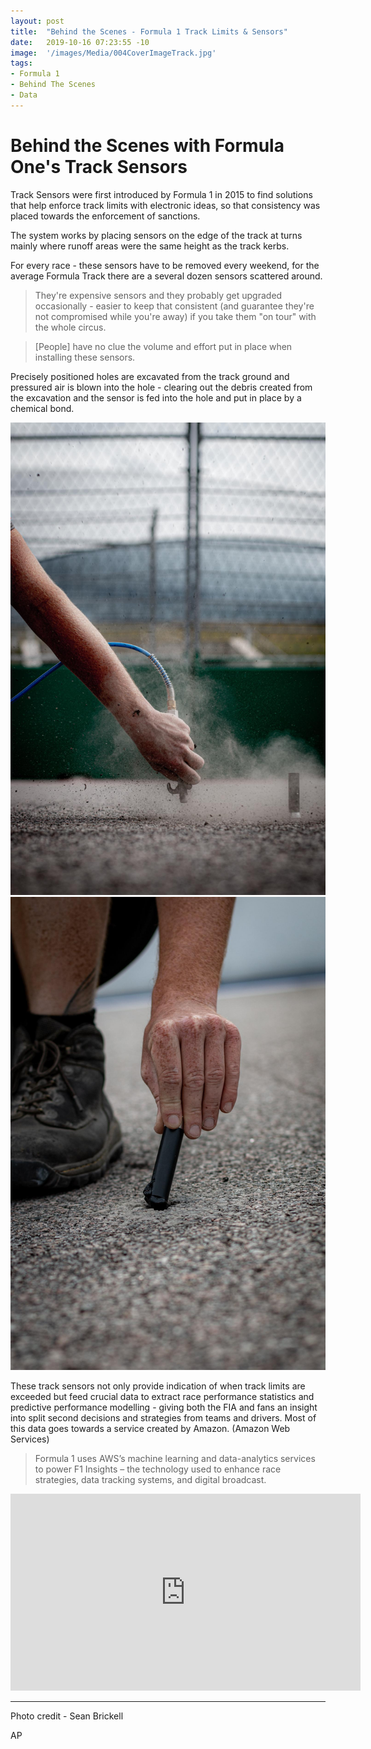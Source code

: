 ```yaml
---
layout: post
title:  "Behind the Scenes - Formula 1 Track Limits & Sensors"
date:   2019-10-16 07:23:55 -10
image:  '/images/Media/004CoverImageTrack.jpg'
tags:   
- Formula 1
- Behind The Scenes
- Data
---
```


# Behind the Scenes with Formula One's Track Sensors

Track Sensors were first introduced by Formula 1 in 2015 to find solutions that help enforce track limits with electronic ideas, so that consistency was placed towards the enforcement of sanctions.  

The system works by placing sensors on the edge of the track at turns mainly where runoff areas were the same height as the track kerbs.

For every race - these sensors have to be removed every weekend, for the average Formula Track there are a several dozen sensors scattered around.

> They're expensive sensors and they probably get upgraded occasionally - easier to keep that consistent (and guarantee they're not compromised while you're away) if you take them "on tour" with the whole circus.

> [People] have no clue the volume and effort put in place when installing these sensors.

Precisely positioned holes are excavated from the track ground and pressured air is blown into the hole - clearing out the debris created from the excavation and the sensor is fed into the hole and put in place by a chemical bond.

![SensorInstallation](/images/Media/004ImageSensorTrack.jpg)
![SensorInstallation](/images/Media/004ImageSensorTrackB.jpg)

These track sensors not only provide indication of when track limits are exceeded but feed crucial data to extract race performance statistics and predictive performance modelling - giving both the FIA and fans an insight into split second decisions and strategies from teams and drivers. Most of this data goes towards a service created by Amazon. (Amazon Web Services)

> Formula 1 uses AWS’s machine learning and data-analytics services to power F1 Insights – the technology used to enhance race strategies, data tracking systems, and digital broadcast.

<iframe width="560" height="315" src="https://www.youtube.com/embed/KT2bHdks9jQ" frameborder="0" allow="accelerometer; autoplay; encrypted-media; gyroscope; picture-in-picture" allowfullscreen></iframe>


---

Photo credit - Sean Brickell

AP
